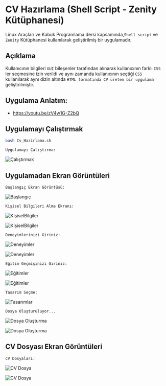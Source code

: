 # CV Hazırlama (Shell Script - Zenity Kütüphanesi)
Linux Araçları ve Kabuk Programlama dersi kapsamında,`Shell script` ve `Zenity` Kütüphanesi kullanılarak geliştirilmiş bir uygulamadır.

## Açıklama
Kullanıcının bilgileri `GUI` bileşenler tarafından alınarak kullanıcının farklı `CSS` ler seçmesine izin verildi ve aynı zamanda kullanıcının seçtiği `CSS` kullanılarak aynı dizin altında `HTML formatında CV üreten bir uygulama` geliştirilmiştir.

## Uygulama Anlatım:
- <https://youtu.be/zV4w1G-Z2bQ>

## Uygulamayı Çalıştırmak
```sh
bash Cv_Hazirlama.sh
```

`Uygulamayı Çalıştırma:`

![Çalıştırmak](https://github.com/kaansertel/CV-Hazirlama/blob/main/resimler/Cv_Haz%C4%B1rlama1.png)

## Uygulamadan Ekran Görüntüleri

`Başlangıç Ekran Görüntüsü:`

![Başlangıç](https://github.com/kaansertel/CV-Hazirlama/blob/main/resimler/Cv_Haz%C4%B1rlama2.png)

`Kişisel Bilgileri Alma Ekranı:`

![KişiselBilgiler](https://github.com/kaansertel/CV-Hazirlama/blob/main/resimler/Cv_Haz%C4%B1rlama3.png)

![KişiselBilgiler](https://github.com/kaansertel/CV-Hazirlama/blob/main/resimler/Cv_Haz%C4%B1rlama4.png)

`Deneyimlerinizi Giriniz:`

![Deneyimler](https://github.com/kaansertel/CV-Hazirlama/blob/main/resimler/Cv_Haz%C4%B1rlama5.png)

![Deneyimler](https://github.com/kaansertel/CV-Hazirlama/blob/main/resimler/Cv_Haz%C4%B1rlama6.png)

`Eğitim Geçmişinizi Giriniz:`

![Eğitimler](https://github.com/kaansertel/CV-Hazirlama/blob/main/resimler/Cv_Haz%C4%B1rlama7.png)

![Eğitimler](https://github.com/kaansertel/CV-Hazirlama/blob/main/resimler/Cv_Haz%C4%B1rlama8.png)

`Tasarım Seçme:`

![Tasarımlar](https://github.com/kaansertel/CV-Hazirlama/blob/main/resimler/Cv_Haz%C4%B1rlama9.png)

`Dosya Oluşturuluyor...`

![Dosya Oluşturma](https://github.com/kaansertel/CV-Hazirlama/blob/main/resimler/Cv_Haz%C4%B1rlama10.png)

![Dosya Oluşturma](https://github.com/kaansertel/CV-Hazirlama/blob/main/resimler/Cv_Haz%C4%B1rlama11.png)

## CV Dosyası Ekran Görüntüleri
`CV Dosyaları:`

![CV Dosya](https://github.com/kaansertel/CV-Hazirlama/blob/main/resimler/Cv_Haz%C4%B1rlama12.png)

![CV Dosya](https://github.com/kaansertel/CV-Hazirlama/blob/main/resimler/Cv_Haz%C4%B1rlama13.png)


